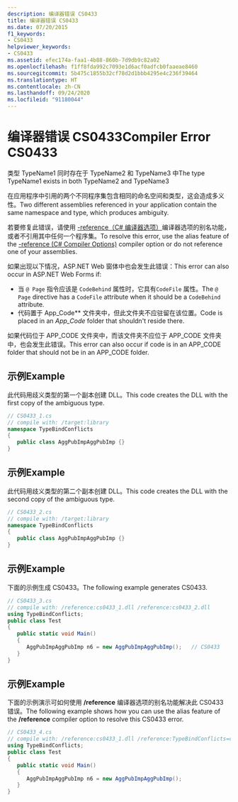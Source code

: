 ```yaml
---
description: 编译器错误 CS0433
title: 编译器错误 CS0433
ms.date: 07/20/2015
f1_keywords:
- CS0433
helpviewer_keywords:
- CS0433
ms.assetid: efec174a-faa1-4b88-860b-7d9db9c82a02
ms.openlocfilehash: f1ff8fda992c7093e1d6acf0adfcb0faaeae8460
ms.sourcegitcommit: 5b475c1855b32cf78d2d1bbb4295e4c236f39464
ms.translationtype: HT
ms.contentlocale: zh-CN
ms.lasthandoff: 09/24/2020
ms.locfileid: "91180044"
---
```

# <a name="compiler-error-cs0433"></a><span data-ttu-id="13a3d-103">编译器错误 CS0433</span><span class="sxs-lookup"><span data-stu-id="13a3d-103">Compiler Error CS0433</span></span>

<span data-ttu-id="13a3d-104">类型 TypeName1 同时存在于 TypeName2 和 TypeName3 中</span><span class="sxs-lookup"><span data-stu-id="13a3d-104">The type TypeName1 exists in both TypeName2 and TypeName3</span></span>  
  
 <span data-ttu-id="13a3d-105">在应用程序中引用的两个不同程序集包含相同的命名空间和类型，这会造成多义性。</span><span class="sxs-lookup"><span data-stu-id="13a3d-105">Two different assemblies referenced in your application contain the same namespace and type, which produces ambiguity.</span></span>  
  
 <span data-ttu-id="13a3d-106">若要修复此错误，请使用 [-reference（C# 编译器选项）](../compiler-options/reference-compiler-option.md)编译器选项的别名功能，或者不引用其中任何一个程序集。</span><span class="sxs-lookup"><span data-stu-id="13a3d-106">To resolve this error, use the alias feature of the [-reference (C# Compiler Options)](../compiler-options/reference-compiler-option.md) compiler option or do not reference one of your assemblies.</span></span>  

<span data-ttu-id="13a3d-107">如果出现以下情况，ASP.NET Web 窗体中也会发生此错误：</span><span class="sxs-lookup"><span data-stu-id="13a3d-107">This error can also occur in ASP.NET Web Forms if:</span></span>

* <span data-ttu-id="13a3d-108">当 `@ Page` 指令应该是 `CodeBehind` 属性时，它具有`CodeFile` 属性。</span><span class="sxs-lookup"><span data-stu-id="13a3d-108">The `@ Page` directive has a `CodeFile` attribute when it should be a `CodeBehind` attribute.</span></span>
* <span data-ttu-id="13a3d-109">代码置于 App_Code\*\* 文件夹中，但此文件夹不应驻留在该位置。</span><span class="sxs-lookup"><span data-stu-id="13a3d-109">Code is placed in an *App_Code* folder that shouldn't reside there.</span></span>

 <span data-ttu-id="13a3d-110">如果代码位于 APP_CODE 文件夹中，而该文件夹不应位于 APP_CODE 文件夹中，也会发生此错误。</span><span class="sxs-lookup"><span data-stu-id="13a3d-110">This error can also occur if code is in an APP_CODE folder that should not be in an APP_CODE folder.</span></span>
  
## <a name="example"></a><span data-ttu-id="13a3d-111">示例</span><span class="sxs-lookup"><span data-stu-id="13a3d-111">Example</span></span>  

 <span data-ttu-id="13a3d-112">此代码用歧义类型的第一个副本创建 DLL。</span><span class="sxs-lookup"><span data-stu-id="13a3d-112">This code creates the DLL with the first copy of the ambiguous type.</span></span>  
  
```csharp  
// CS0433_1.cs  
// compile with: /target:library  
namespace TypeBindConflicts
{  
   public class AggPubImpAggPubImp {}  
}  
```  
  
## <a name="example"></a><span data-ttu-id="13a3d-113">示例</span><span class="sxs-lookup"><span data-stu-id="13a3d-113">Example</span></span>  

 <span data-ttu-id="13a3d-114">此代码用歧义类型的第二个副本创建 DLL。</span><span class="sxs-lookup"><span data-stu-id="13a3d-114">This code creates the DLL with the second copy of the ambiguous type.</span></span>  
  
```csharp  
// CS0433_2.cs  
// compile with: /target:library  
namespace TypeBindConflicts
{  
   public class AggPubImpAggPubImp {}  
}  
```  
  
## <a name="example"></a><span data-ttu-id="13a3d-115">示例</span><span class="sxs-lookup"><span data-stu-id="13a3d-115">Example</span></span>  

 <span data-ttu-id="13a3d-116">下面的示例生成 CS0433。</span><span class="sxs-lookup"><span data-stu-id="13a3d-116">The following example generates CS0433.</span></span>  
  
```csharp  
// CS0433_3.cs  
// compile with: /reference:cs0433_1.dll /reference:cs0433_2.dll  
using TypeBindConflicts;  
public class Test
{  
   public static void Main()
   {  
      AggPubImpAggPubImp n6 = new AggPubImpAggPubImp();   // CS0433  
   }  
}  
```  
  
## <a name="example"></a><span data-ttu-id="13a3d-117">示例</span><span class="sxs-lookup"><span data-stu-id="13a3d-117">Example</span></span>  

 <span data-ttu-id="13a3d-118">下面的示例演示可如何使用 **/reference** 编译器选项的别名功能解决此 CS0433 错误。</span><span class="sxs-lookup"><span data-stu-id="13a3d-118">The following example shows how you can use the alias feature of the **/reference** compiler option to resolve this CS0433 error.</span></span>  
  
```csharp  
// CS0433_4.cs  
// compile with: /reference:cs0433_1.dll /reference:TypeBindConflicts=cs0433_2.dll  
using TypeBindConflicts;  
public class Test
{  
   public static void Main()
   {  
      AggPubImpAggPubImp n6 = new AggPubImpAggPubImp();  
   }  
}  
```
